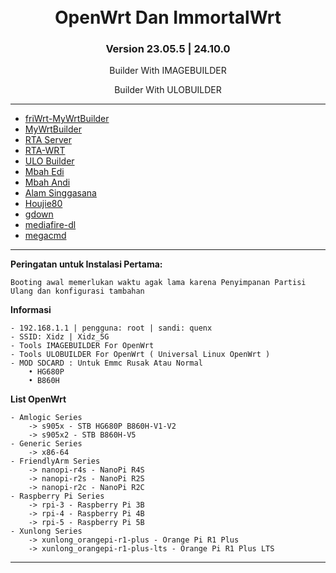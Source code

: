 <h1 align="center">
  <br>OpenWrt Dan ImmortalWrt<br>

</h1>

<h3 align="center">Version 23.05.5 | 24.10.0</h3>

<p align="center">
Builder With IMAGEBUILDER
</p>
<p align="center">
Builder With ULOBUILDER
</p>

---
* [friWrt-MyWrtBuilder](https://github.com/frizkyiman/friWrt-MyWrtBuilder)
* [MyWrtBuilder](https://github.com/Revincx/MyWrtBuilder)
* [RTA Server](https://github.com/rtaserver)
* [RTA-WRT](https://github.com/rtaserver/RTA-WRT)
* [ULO Builder](https://github.com/armarchindo/ULO-Builder/blob/main/ulo)
* [Mbah Edi](https://github.com/edikurexe)
* [Mbah Andi](https://github.com/sib0ndt)
* [Alam Singgasana](https://www.facebook.com/share/p/ZTPHECCPmVH2nSjZ/?mibextid=oFDknk)
* [Houjie80](https://github.com/Houjie80)
* [gdown](https://github.com/wkentaro/gdown)
* [mediafire-dl](https://github.com/Juvenal-Yescas/mediafire-dl)
* [megacmd](https://github.com/meganz/MEGAcmd)
---

**Peringatan untuk Instalasi Pertama:**

```Booting awal memerlukan waktu agak lama karena Penyimpanan Partisi Ulang dan konfigurasi tambahan```

**Informasi**
```
- 192.168.1.1 | pengguna: root | sandi: quenx
- SSID: Xidz | Xidz_5G
- Tools IMAGEBUILDER For OpenWrt
- Tools ULOBUILDER For OpenWrt ( Universal Linux OpenWrt )
- MOD SDCARD : Untuk Emmc Rusak Atau Normal
    • HG680P
    • B860H
```
**List OpenWrt**
```
- Amlogic Series
    -> s905x - STB HG680P B860H-V1-V2
    -> s905x2 - STB B860H-V5
- Generic Series
    -> x86-64
- FriendlyArm Series
    -> nanopi-r4s - NanoPi R4S
    -> nanopi-r2s - NanoPi R2S
    -> nanopi-r2c - NanoPi R2C
- Raspberry Pi Series
    -> rpi-3 - Raspberry Pi 3B
    -> rpi-4 - Raspberry Pi 4B
    -> rpi-5 - Raspberry Pi 5B
- Xunlong Series
    -> xunlong_orangepi-r1-plus - Orange Pi R1 Plus
    -> xunlong_orangepi-r1-plus-lts - Orange Pi R1 Plus LTS
```
---
